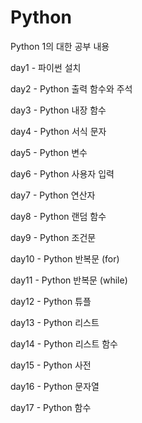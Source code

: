 # Python
Python 1의 대한 공부 내용

day1 - 파이썬 설치

day2 - Python 출력 함수와 주석

day3 - Python 내장 함수

day4 - Python 서식 문자

day5 - Python 변수

day6 - Python 사용자 입력

day7 - Python 연산자

day8 - Python 랜덤 함수

day9 - Python 조건문

day10 - Python 반복문 (for)

day11 - Python 반복문 (while)

day12 - Python 튜플

day13 - Python 리스트

day14 - Python 리스트 함수

day15 - Python 사전

day16 - Python 문자열

day17 - Python 함수
